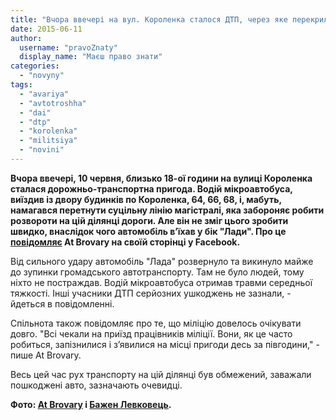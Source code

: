 ```yaml
---
title: "Вчора ввечері на вул. Короленка сталося ДТП, через яке перекрили рух - ФОТО"
date: 2015-06-11
author: 
  username: "pravoZnaty"
  display_name: "Маєш право знати"
categories: 
  - "novyny"
tags: 
  - "avariya"
  - "avtotroshha"
  - "dai"
  - "dtp"
  - "korolenka"
  - "militsiya"
  - "novini"
---
```


**Вчора ввечері, 10 червня, близько 18-ої години на вулиці Короленка сталася дорожньо-транспортна пригода. Водій мікроавтобуса, виїздив із двору будинків по Короленка, 64, 66, 68, і, мабуть, намагався перетнути суцільну лінію магістралі, яка забороняє робити розвороти на цій ділянці дороги. Але він не зміг цього зробити швидко, внаслідок чого автомобіль в’їхав у бік "Лади". Про це [повідомляє](https://www.facebook.com/atbrovary/posts/1452156965100263) At Brovary на своїй сторінці у Facebook.**

Від сильного удару автомобіль "Лада" розвернуло та викинуло майже до зупинки громадського автотранспорту. Там не було людей, тому ніхто не постраждав. Водій мікроавтобуса отримав травми середньої тяжкості. Інші учасники ДТП серйозних ушкоджень не зазнали, - йдеться в повідомленні.

Спільнота також повідомляє про те, що міліцію довелось очікувати довго. "Всі чекали на приїзд працівників міліції. Вони, як це часто робиться, запізнилися і з’явилися на місці пригоди десь за півгодини," - пише At Brovary.

Весь цей час рух транспорту на цій ділянці був обмежений, заважали пошкоджені авто, зазначають очевидці.

**Фото: [At Brovary](https://www.facebook.com/atbrovary/posts/1452156965100263) і [Бажен Левковець](https://www.facebook.com/groups/brovary/permalink/1052234314806534/).**
